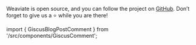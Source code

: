 Weaviate is open source, and you can follow the project on [GitHub](https://github.com/weaviate/weaviate). Don’t forget to give us a ⭐️ while you are there!

import { GiscusBlogPostComment } from '/src/components/GiscusComment';

<GiscusBlogPostComment />
